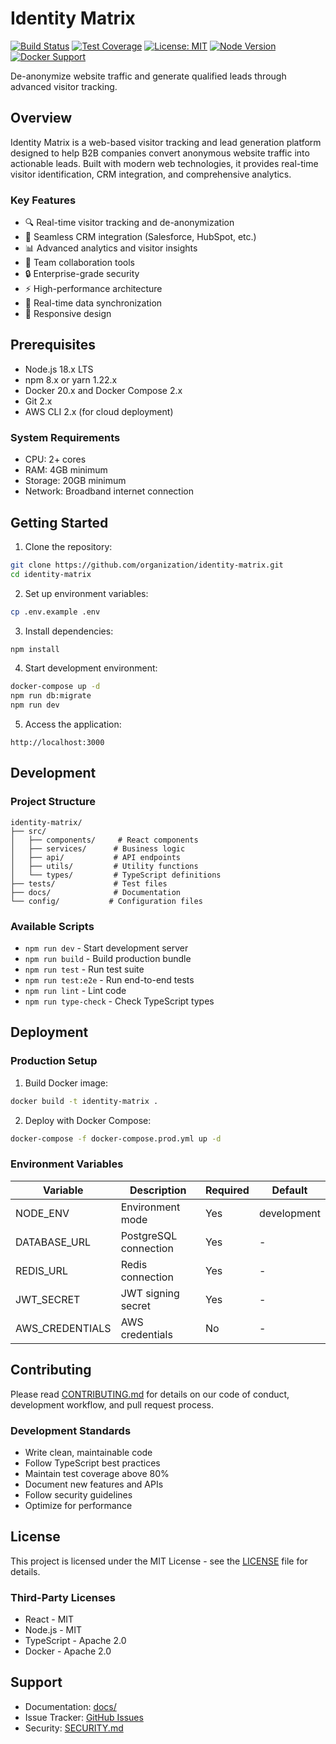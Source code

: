 # Identity Matrix 
[![Build Status](https://github.com/organization/identity-matrix/workflows/ci/badge.svg?style=flat-square)](https://github.com/organization/identity-matrix/actions)
[![Test Coverage](https://codecov.io/gh/organization/identity-matrix/branch/main/graph/badge.svg?style=flat-square)](https://codecov.io/gh/organization/identity-matrix)
[![License: MIT](https://img.shields.io/badge/License-MIT-blue.svg?style=flat-square)](LICENSE)
[![Node Version](https://img.shields.io/badge/node-%3E%3D18.x-brightgreen.svg?style=flat-square)](package.json)
[![Docker Support](https://img.shields.io/badge/docker-%3E%3D20.x-blue.svg?style=flat-square)](docker-compose.yml)

De-anonymize website traffic and generate qualified leads through advanced visitor tracking.

## Overview

Identity Matrix is a web-based visitor tracking and lead generation platform designed to help B2B companies convert anonymous website traffic into actionable leads. Built with modern web technologies, it provides real-time visitor identification, CRM integration, and comprehensive analytics.

### Key Features

- 🔍 Real-time visitor tracking and de-anonymization
- 🤝 Seamless CRM integration (Salesforce, HubSpot, etc.)
- 📊 Advanced analytics and visitor insights
- 👥 Team collaboration tools
- 🔒 Enterprise-grade security
- ⚡ High-performance architecture
- 🔄 Real-time data synchronization
- 📱 Responsive design

## Prerequisites

- Node.js 18.x LTS
- npm 8.x or yarn 1.22.x
- Docker 20.x and Docker Compose 2.x
- Git 2.x
- AWS CLI 2.x (for cloud deployment)

### System Requirements

- CPU: 2+ cores
- RAM: 4GB minimum
- Storage: 20GB minimum
- Network: Broadband internet connection

## Getting Started

1. Clone the repository:
```bash
git clone https://github.com/organization/identity-matrix.git
cd identity-matrix
```

2. Set up environment variables:
```bash
cp .env.example .env
```

3. Install dependencies:
```bash
npm install
```

4. Start development environment:
```bash
docker-compose up -d
npm run db:migrate
npm run dev
```

5. Access the application:
```
http://localhost:3000
```

## Development

### Project Structure
```
identity-matrix/
├── src/
│   ├── components/     # React components
│   ├── services/      # Business logic
│   ├── api/           # API endpoints
│   ├── utils/         # Utility functions
│   └── types/         # TypeScript definitions
├── tests/             # Test files
├── docs/              # Documentation
└── config/           # Configuration files
```

### Available Scripts

- `npm run dev` - Start development server
- `npm run build` - Build production bundle
- `npm run test` - Run test suite
- `npm run test:e2e` - Run end-to-end tests
- `npm run lint` - Lint code
- `npm run type-check` - Check TypeScript types

## Deployment

### Production Setup

1. Build Docker image:
```bash
docker build -t identity-matrix .
```

2. Deploy with Docker Compose:
```bash
docker-compose -f docker-compose.prod.yml up -d
```

### Environment Variables

| Variable | Description | Required | Default |
|----------|-------------|----------|---------|
| NODE_ENV | Environment mode | Yes | development |
| DATABASE_URL | PostgreSQL connection | Yes | - |
| REDIS_URL | Redis connection | Yes | - |
| JWT_SECRET | JWT signing secret | Yes | - |
| AWS_CREDENTIALS | AWS credentials | No | - |

## Contributing

Please read [CONTRIBUTING.md](CONTRIBUTING.md) for details on our code of conduct, development workflow, and pull request process.

### Development Standards

- Write clean, maintainable code
- Follow TypeScript best practices
- Maintain test coverage above 80%
- Document new features and APIs
- Follow security guidelines
- Optimize for performance

## License

This project is licensed under the MIT License - see the [LICENSE](LICENSE) file for details.

### Third-Party Licenses

- React - MIT
- Node.js - MIT
- TypeScript - Apache 2.0
- Docker - Apache 2.0

## Support

- Documentation: [docs/](docs/)
- Issue Tracker: [GitHub Issues](https://github.com/organization/identity-matrix/issues)
- Security: [SECURITY.md](SECURITY.md)